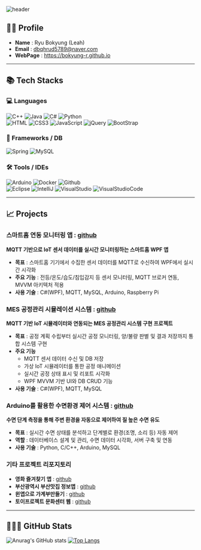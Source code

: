 <!-- Header -->
![header](https://capsule-render.vercel.app/api?type=blur&height=350&color=gradient&text=Ryu's%20Repository&reversal=false&section=header&textBg=false&fontAlign=50&animation=fadeIn&fontColor=3f568b)


## 👩‍💻 Profile
- **Name** : Ryu Bokyung (Leah)
- **Email** : dbqhrud5789@naver.com
- **WebPage** : https://bokyung-r.github.io


---

## 📚 Tech Stacks
<div>

### 💻 Languages
  <!-- languages -->
<img alt="C++" src="https://img.shields.io/badge/C++-F6DB16.svg?&style=for-the-badge&logo=C%2B%2B&logoColor=white"/>
<img alt="Java" src="https://img.shields.io/badge/Java-E34F26.svg?&style=for-the-badge&logo=Java&logoColor=white"/>
<img alt="C#" src="https://img.shields.io/badge/C%23-239120?style=for-the-badge&logo=c-sharp&logoColor=white"/>
<img alt="Python" src="https://img.shields.io/badge/Python-0F91FD.svg?&style=for-the-badge&logo=Python&logoColor=white"/>
<br>
<img alt="HTML" src="https://img.shields.io/badge/HTML-E34F26.svg?&style=for-the-badge&logo=HTML5&logoColor=white"/>
<img alt="CSS3" src="https://img.shields.io/badge/CSS3-FF9933.svg?&style=for-the-badge&logo=CSS3&logoColor=white"/>
<img alt="JavaScript" src="https://img.shields.io/badge/JavaScript-F7DF1E.svg?&style=for-the-badge&logo=JavaScript&logoColor=grey"/>
<img alt="jQuery" src="https://img.shields.io/badge/jQuery-0769AD?style=for-the-badge&logo=jquery&logoColor=white"/>
<img alt="BootStrap" src="https://img.shields.io/badge/Bootstrap-563D7C?style=for-the-badge&logo=bootstrap&logoColor=white"/>

<!--Frameworks/ 라이브러리/ DB -->
### 🧰 Frameworks / DB
<img alt="Spring" src="https://img.shields.io/badge/Spring-6DB33F?style=for-the-badge&logo=spring&logoColor=white"/>
<img alt="MySQL" src="https://img.shields.io/badge/MySQL-00000F?style=for-the-badge&logo=mysql&logoColor=white"/>

  <!-- tools -->
### 🛠 Tools / IDEs
<img alt="Arduino" src="https://img.shields.io/badge/Arduino-00979D?style=for-the-badge&logo=arduino&logoColor=white"/>
<img alt="Docker" src="https://img.shields.io/badge/docker-%230db7ed.svg?style=for-the-badge&logo=docker&logoColor=white"/>
<img alt="Github" src="https://img.shields.io/badge/Github-181717.svg?&style=for-the-badge&logo=Github&logoColor=white"/>
<br>
<img alt="Eclipse" src="https://img.shields.io/badge/Eclipse-2C2255.svg?&style=for-the-badge&logo=Eclipse&logoColor=white"/>
<img alt="IntelliJ" src="https://img.shields.io/badge/IntelliJ_IDEA-000000.svg?style=for-the-badge&logo=intellij-idea&logoColor=white"/>
<img alt="VisualStudio" src="https://img.shields.io/badge/Visual_Studio-5C2D91?style=for-the-badge&logo=visual%20studio&logoColor=white"/>
<img alt="VisualStudioCode" src="https://img.shields.io/badge/Visual_Studio_Code-0078D4?style=for-the-badge&logo=visual%20studio%20code&logoColor=white"/>

<br>
</div>

---

## 📈 Projects

### 스마트홈 연동 모니터링 앱 : [github](https://github.com/Bokyung-R/IoT-smarthome/tree/main)
  **MQTT 기반으로 IoT 센서 데이터를 실시간 모니터링하는 스마트홈 WPF 앱**
  - **목표** : 스마트홈 기기에서 수집한 센서 데이터를 MQTT로 수신하여 WPF에서 실시간 시각화
  - **주요 기능** : 전등/온도/습도/침입감지 등 센서 모니터링, MQTT 브로커 연동, MVVM 아키텍처 적용
  - **사용 기술** : C#(WPF), MQTT, MySQL, Arduino, Raspberry Pi

### MES 공정관리 시뮬레이션 시스템 : [github](https://github.com/Bokyung-R/IoT-miniproject-2025/tree/main/miniproject2)
  **MQTT 기반 IoT 시뮬레이터와 연동되는 MES 공정관리 시스템 구현 프로젝트**
  - **목표** : 공정 계획 수립부터 실시간 공정 모니터링, 양/불량 판별 및 결과 저장까지 통합 시스템 구현
  - **주요 기능** 
    - MQTT 센서 데이터 수신 및 DB 저장
    - 가상 IoT 시뮬레이터를 통한 공정 애니메이션
    - 실시간 공정 상태 표시 및 리포트 시각화
    - WPF MVVM 기반 UI와 DB CRUD 기능
  - **사용 기술** : C#(WPF), MQTT, MySQL

### Arduino를 활용한 수면환경 제어 시스템 : [github](https://github.com/GiveMeJobGroup/2025-IoT-MiniProject)
  **수면 단계 측정을 통해 주변 환경을 자동으로 제어하여 질 높은 수면 유도**
  - **목표** : 실시간 수면 상태를 분석하고 단계별로 환경(조명, 소리 등) 자동 제어
  - **역할** : 데이터베이스 설계 및 관리, 수면 데이터 시각화, 서버 구축 및 연동
  - **사용 기술** : Python, C/C++, Arduino, MySQL

### 기타 프로젝트 리포지토리
- **영화 즐겨찾기 앱** : [github](https://github.com/Bokyung-R/WPF-Moviefinder)
- **부산광역시 부산맛집 정보앱** : [github](https://github.com/Bokyung-R/WPF-Busanfood)
- **윈앱으로 가계부만들기** : [github](https://github.com/Bokyung-R/WinApp_toyproject)
- **토이프로젝트 문화센터 웹** : [github](https://github.com/Bokyung-R/Web-CmunityCenter-Toy)

---

## 👨🏻‍💻 GitHub Stats
![Anurag's GitHub stats](https://github-readme-stats.vercel.app/api?username=Bokyung-R&show_icons=true&theme=radical)
[![Top Langs](https://github-readme-stats.vercel.app/api/top-langs/?username=Bokyung-R&layout=compact)](https://github.com/delay-100/github-readme-stats)

<br><br>
